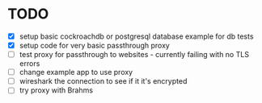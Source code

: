 # TODO

- [x] setup basic cockroachdb or postgresql database example for db tests
- [x] setup code for very basic passthrough proxy
- [ ] test proxy for passthrough to websites - currently failing with no TLS errors
- [ ] change example app to use proxy
- [ ] wireshark the connection to see if it it's encrypted
- [ ] try proxy with Brahms